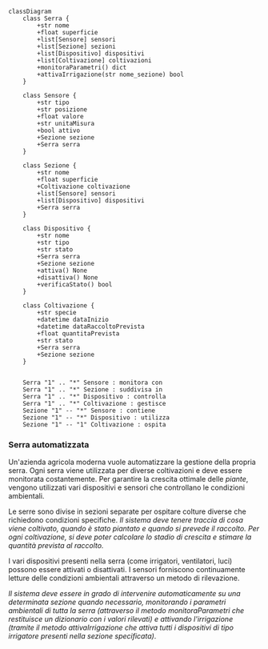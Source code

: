 ```mermaid
classDiagram
    class Serra {
        +str nome
        +float superficie
        +list[Sensore] sensori
        +list[Sezione] sezioni
        +list[Dispositivo] dispositivi
        +list[Coltivazione] coltivazioni
        +monitoraParametri() dict
        +attivaIrrigazione(str nome_sezione) bool
    }

    class Sensore {
        +str tipo
        +str posizione
        +float valore
        +str unitaMisura
        +bool attivo
        +Sezione sezione
        +Serra serra
    }

    class Sezione {
        +str nome
        +float superficie
        +Coltivazione coltivazione
        +list[Sensore] sensori
        +list[Dispositivo] dispositivi
        +Serra serra
    }

    class Dispositivo {
        +str nome
        +str tipo
        +str stato
        +Serra serra
        +Sezione sezione
        +attiva() None
        +disattiva() None
        +verificaStato() bool
    }

    class Coltivazione {
        +str specie
        +datetime dataInizio
        +datetime dataRaccoltoPrevista
        +float quantitaPrevista
        +str stato
        +Serra serra
        +Sezione sezione
    }


    Serra "1" .. "*" Sensore : monitora con
    Serra "1" .. "*" Sezione : suddivisa in
    Serra "1" .. "*" Dispositivo : controlla
    Serra "1" .. "*" Coltivazione : gestisce
    Sezione "1" -- "*" Sensore : contiene
    Sezione "1" -- "*" Dispositivo : utilizza
    Sezione "1" -- "1" Coltivazione : ospita
```

### Serra automatizzata

Un'azienda agricola moderna vuole automatizzare la gestione della propria serra. Ogni serra viene utilizzata per diverse coltivazioni e deve essere monitorata costantemente. Per garantire la crescita ottimale delle _piante_, vengono utilizzati vari dispositivi e sensori che controllano le condizioni ambientali.

Le serre sono divise in sezioni separate per ospitare colture diverse che richiedono condizioni specifiche. _Il sistema deve tenere traccia di cosa viene coltivato, quando è stato piantato e quando si prevede il raccolto. Per ogni coltivazione, si deve poter calcolare lo stadio di crescita e stimare la quantità prevista al raccolto._

I vari dispositivi presenti nella serra (come irrigatori, ventilatori, luci) possono essere attivati o disattivati. I sensori forniscono continuamente letture delle condizioni ambientali attraverso un metodo di rilevazione.

_Il sistema deve essere in grado di intervenire automaticamente su una determinata sezione quando necessario, monitorando i parametri ambientali di tutta la serra (attraverso il metodo monitoraParametri che restituisce un dizionario con i valori rilevati) e attivando l'irrigazione (tramite il metodo attivaIrrigazione che attiva tutti i dispositivi di tipo irrigatore presenti nella sezione specificata)_.